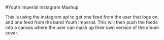 #Youth Imperial Instagram Mashup

This is using the instagram api to get one feed from the user that logs on, and one feed from the band Youth Imperial. This will then push the feeds into a canvas where the user can mash up their own version of the album cover.
